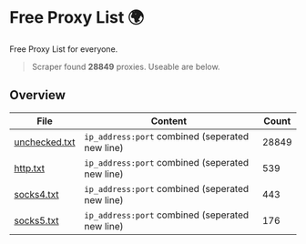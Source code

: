 
# Free Proxy List 🌍

Free Proxy List for everyone.
> Scraper found **28849** proxies. Useable are below.

## Overview

|File|Content|Count|
|----|-------|-----|
|[unchecked.txt](https://raw.githubusercontent.com/yemixzy/proxy-list/main/proxies/unchecked.txt)|`ip_address:port` combined (seperated new line)|28849|
|[http.txt](https://raw.githubusercontent.com/yemixzy/proxy-list/main/proxies/http.txt)|`ip_address:port` combined (seperated new line)|539|
|[socks4.txt](https://raw.githubusercontent.com/yemixzy/proxy-list/main/proxies/socks4.txt)|`ip_address:port` combined (seperated new line)|443|
|[socks5.txt](https://raw.githubusercontent.com/yemixzy/proxy-list/main/proxies/socks5.txt)|`ip_address:port` combined (seperated new line)|176|

